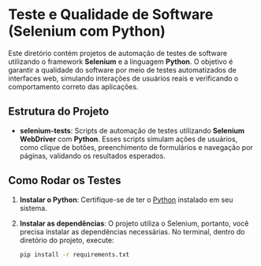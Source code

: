 
# Teste e Qualidade de Software (Selenium com Python)

Este diretório contém projetos de automação de testes de software utilizando o framework **Selenium** e a linguagem **Python**. O objetivo é garantir a qualidade do software por meio de testes automatizados de interfaces web, simulando interações de usuários reais e verificando o comportamento correto das aplicações.

## Estrutura do Projeto

- **selenium-tests**: Scripts de automação de testes utilizando **Selenium WebDriver** com **Python**. Esses scripts simulam ações de usuários, como clique de botões, preenchimento de formulários e navegação por páginas, validando os resultados esperados.

## Como Rodar os Testes

1. **Instalar o Python**:
   Certifique-se de ter o [Python](https://www.python.org/downloads/) instalado em seu sistema.

2. **Instalar as dependências**:
   O projeto utiliza o Selenium, portanto, você precisa instalar as dependências necessárias. No terminal, dentro do diretório do projeto, execute:
   ```bash
   pip install -r requirements.txt
